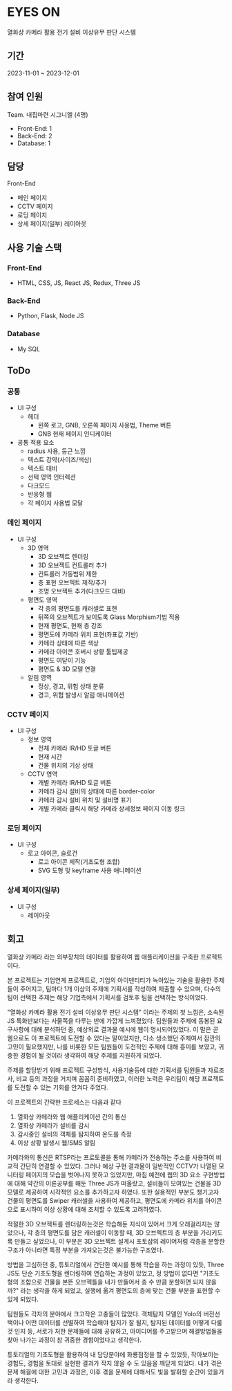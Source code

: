 # EYES ON
열화상 카메라 활용 전기 설비 이상유무 판단 시스템

## 기간
2023-11-01 ~ 2023-12-01

## 참여 인원
Team. 내집마련 시그니엘 (4명)
- Front-End: 1
- Back-End: 2
- Database: 1

## 담당
Front-End
- 메인 페이지
- CCTV 페이지
- 로딩 페이지
- 상세 페이지(일부) 레이아웃

## 사용 기술 스택
### Front-End
- HTML, CSS, JS, React JS, Redux, Three JS
### Back-End
- Python, Flask, Node JS
### Database
- My SQL

## ToDo
### 공통
- UI 구성
  - 헤더
    - 왼쪽 로고, GNB, 오른쪽 페이지 사용법, Theme 버튼
    - GNB 현재 페이지 인디케이터
- 공통 적용 요소
  - radius 사용, 둥근 느낌
  - 텍스트 강약(사이즈/색상)
  - 텍스트 대비
  - 선택 영역 인터렉션
  - 다크모드
  - 반응형 웹
  - 각 페이지 사용법 모달

### 메인 페이지
- UI 구성
  - 3D 영역
    - 3D 오브젝트 렌더링
    - 3D 오브젝트 컨트롤러 추가
    - 컨트롤러 가동범위 제한
    - 층 표현 오브젝트 제작/추가
    - 조명 오브젝트 추가(다크모드 대비)
  - 평면도 영역
    - 각 층의 평면도를 캐러셀로 표현
    - 뒤쪽의 오브젝트가 보이도록 Glass Morphism기법 적용
    - 현재 평면도, 현재 층 강조
    - 평면도에 카메라 위치 표현(좌표값 기반)
    - 카메라 상태에 따른 색상
    - 카메라 아이콘 호버시 상황 툴팁제공
    - 평면도 여닫이 기능
    - 평면도 & 3D 모델 연결
  - 알림 영역
    - 정상, 경고, 위험 상태 분류
    - 경고, 위험 발생시 알림 애니메이션

### CCTV 페이지
- UI 구성
  - 정보 영역
    - 전체 카메라 IR/HD 토글 버튼
    - 현재 시간
    - 건물 위치의 기상 상태
  - CCTV 영역
    - 개별 카메라 IR/HD 토글 버튼
    - 카메라 감시 설비의 상태에 따른 border-color
    - 카메라 감시 설비 위치 및 설비명 표기
    - 개별 카메라 클릭시 해당 카메라 상세정보 페이지 이동 링크

### 로딩 페이지
- UI 구성
  - 로고 아이콘, 슬로건
    - 로고 아이콘 제작(기초도형 조합)
    - SVG 도형 및 keyframe 사용 애니메이션

### 상세 페이지(일부)
- UI 구성
  - 레이아웃

## 회고
열화상 카메라 라는 외부장치의 데이터를 활용하여 웹 애플리케이션을 구축한 프로젝트이다.

본 프로젝트는 기업연계 프로젝트로, 기업의 아이덴티티가 녹아있는 기술을 활용한 주제들이 주어지고, 팀마다 1개 이상의 주제에 기획서를 작성하여 제출할 수 있으며, 다수의 팀이 선택한 주제는 해당 기업측에서 기획서를 검토후 팀을 선택하는 방식이었다.

"열화상 카메라 활용 전기 설비 이상유무 판단 시스템" 이라는 주제의 첫 느낌은,
소속된 JS 특화반보다는 사물쪽을 다루는 반에 가깝게 느껴졌었다. 팀원들과 주제에 동봉된 요구사항에 대해 분석하던 중, 예상외로 결과물 예시에 웹이 명시되어있었다. 이 말은 곧 웹으로도 이 프로젝트에 도전할 수 있다는 말이었지만, 다소 생소했던 주제여서 잠깐의 고민이 필요했지만, 나를 비롯한 모든 팀원들이 도전적인 주제에 대해 흥미를 보였고, 귀중한 경험이 될 것이라 생각하여 해당 주제를 지원하게 되었다.

주제를 할당받기 위해 프로젝트 구성방식, 사용기술등에 대한 기획서를 팀원들과 자료조사, 비교 등의 과정을 거치며 꼼꼼히 준비하였고, 이러한 노력은 우리팀이 해당 프로젝트를 도전할 수 있는 기회를 안겨다 주었다.

이 프로젝트의 간략한 프로세스는 다음과 같다

1. 열화상 카메라와 웹 애플리케이션 간의 통신
2. 열화상 카메라가 설비를 감시
3. 감시중인 설비의 객체를 탐지하여 온도를 측정
4. 이상 상황 발생시 웹/SMS 알림

카메라와의 통신은 RTSP라는 프로토콜을 통해 카메라가 전송하는 주소를 사용하여 비교적 간단히 연결할 수 있었다. 그러나 예상 구현 결과물이 일반적인 CCTV가 나열된 모니터링 페이지의 모습을 벗어나지 못하고 있었지만, 마침 예전에 웹의 3D 요소 구현방법에 대해 약간의 이론공부를 해둔 Three JS가 떠올랐고, 설비들이 모여있는 건물을 3D 모델로 제공하여 시각적인 요소를 추가하고자 하였다. 또한 실용적인 부분도 챙기고자 건물의 평면도를 Swiper 캐러셀을 사용하여 제공하고, 평면도에 카메라 위치를 아이콘으로 표시하여 이상 상황에 대해 조치할 수 있도록 고려하였다.

적절한 3D 오브젝트를 렌더링하는것은 학습해둔 지식이 있어서 크게 오래걸리지는 않았으나, 각 층의 평면도를 담은 캐러셀이 이동할 때, 3D 오브젝트의 층 부분을 가리키도록 만들고 싶었으나, 이 부분은 3D 오브젝트 설계시 포토샵의 레이어처럼 각층을 분할한 구조가 아니라면 특정 부분을 가져오는것은 불가능한 구조였다.

방법을 고심하던 중, 튜토리얼에서 간단한 예시를 통해 학습을 하는 과정이 있듯, Three JS도 단순 기초도형을 렌더링하여 연습하는 과정이 있었고, 정 방법이 없다면 "기초도형의 조합으로 건물을 본뜬 오브젝틀을 내가 만들어서 층 수 만큼 분할하면 되지 않을까?" 라는 생각을 하게 되었고, 실행에 옮겨 평면도의 층에 맞는 건물 부분을 표현할 수 있게 되었다.

팀원들도 각자의 분야에서 크고작은 고충들이 많았다. 객체탐지 모델인 Yolo의 버전선택이나 어떤 데이터를 선별하여 학습해야 탐지가 잘 될지, 탐지된 데이터를 어떻게 다룰 것 인지 등, 서로가 처한 문제들에 대해 공유하고, 아이디어를 주고받으며 해결방법들을 찾아 나가는 과정이 참 귀중한 경험이었다고 생각한다.

튜토리얼의 기초도형을 활용하여 내 담당분야에 화룡점정을 할 수 있었듯,
작아보이는 경험도, 경험을 토대로 실현한 결과가 작지 않을 수 도 있음을 깨닫게 되었다. 내가 겪은 문제 해결에 대한 고민과 과정은, 이후 겪을 문제에 대해서도 빛을 발휘할 순간이 있을거라 생각한다.

